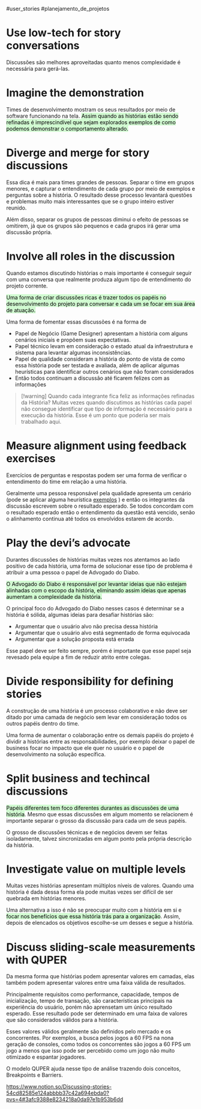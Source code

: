 #user_stories 
#planejamento_de_projetos 

# Use low-tech for story conversations

Discussões são melhores aproveitadas quanto menos complexidade é necessária para gerá-las.

# Imagine the demonstration

Times de desenvolvimento mostram os seus resultados por meio de software funcionando na tela. <mark style="background: #BBFABBA6;">Assim quando as histórias estão sendo refinadas é imprescindível que sejam explorados exemplos de como podemos demonstrar o comportamento alterado.</mark>

# Diverge and merge for story discussions

Essa dica é mais para times grandes de pessoas. Separar o time em grupos menores, e capturar o entendimento de cada grupo por meio de exemplos e perguntas sobre a história. O resultado desse processo levantará questões e problemas muito mais interessantes que se o grupo inteiro estiver reunido.

Além disso, separar os grupos de pessoas diminui o efeito de pessoas se omitirem, já que os grupos são pequenos e cada grupos irá gerar uma discussão própria.

# Involve all roles in the discussion

Quando estamos discutindo histórias o mais importante é conseguir seguir com uma conversa que realmente produza algum tipo de entendimento do projeto corrente.

<mark style="background: #BBFABBA6;">Uma forma de criar discussões ricas é trazer todos os papéis no desenvolvimento do projeto para conversar e cada um se focar em sua área de atuação.</mark>

Uma forma de fomentar essas discussões é na forma de

- Papel de Negócio (Game Designer) apresentam a história com alguns cenários iniciais e propõem suas expectativas.
- Papel técnico levam em consideração o estado atual da infraestrutura e sistema para levantar algumas inconsistências.
- Papel de qualidade consideram a história do ponto de vista de como essa história pode ser testada e avaliada, além de aplicar algumas heurísticas para identificar outros cenários que não foram considerados
- Então todos continuam a discussão até ficarem felizes com as informações

> [!warning] Quando cada integrante fica feliz as informações refinadas da História?
> Muitas vezes quando discutimos as histórias cada papel não consegue identificar que tipo de informação é necessário para a execução da história. Esse é um ponto que poderia ser mais trabalhado aqui.

# Measure alignment using feedback exercises

Exercícios de perguntas e respostas podem ser uma forma de verificar o entendimento do time em relação a uma história.

Geralmente uma pessoa responsável pela qualidade apresenta um cenário (pode se aplicar alguma heurística [exemplos](https://blog.testproject.io/2021/07/05/software-testing-heuristics/) ) e então os integrantes da discussão escrevem sobre o resultado esperado. Se todos concordam com o resultado esperado então o entendimento da questão está vencido, senão o alinhamento continua até todos os envolvidos estarem de acordo.

# Play the devi’s advocate

Durantes discussões de histórias muitas vezes nos atentamos ao lado positivo de cada história, uma forma de solucionar esse tipo de problema é atribuir a uma pessoa o papel de Advogado do Diabo. 

<mark style="background: #BBFABBA6;">O Advogado do Diabo é responsável por levantar ideias que não estejam alinhadas com o escopo da história, eliminando assim ideias que apenas aumentam a complexidade da história.</mark>

O principal foco do Advogado do Diabo nesses casos é determinar se a história é sólida, algumas ideias para desafiar histórias são:

- Argumentar que o usuário alvo não precisa dessa história
- Argumentar que o usuário alvo está segmentado de forma equivocada
- Argumentar que a solução proposta está errada

Esse papel deve ser feito sempre, porém é importante que esse papel seja revesado pela equipe a fim de reduzir atrito entre colegas.

# Divide responsibility for defining stories

A construção de uma história é um processo colaborativo e não deve ser ditado por uma camada de negócio sem levar em consideração todos os outros papéis dentro do time.

Uma forma de aumentar o colaboração entre os demais papéis do projeto é dividir a histórias entre as responsabilidades, por exemplo deixar o papel de business focar no impacto que ele quer no usuário e o papel de desenvolvimento na solução específica.

# Split business and techincal discussions

<mark style="background: #BBFABBA6;">Papéis diferentes tem foco diferentes durantes as discussões de uma história</mark>. Mesmo que essas discussões em algum momento se relacionem é importante separar o grosso da discussão para cada um de seus papéis.

O grosso de discussões técnicas e de negócios devem ser feitas isoladamente, talvez sincronizadas em algum ponto pela própria descrição da história.

# Investigate value on multiple levels

Muitas vezes histórias apresentam múltiplos níveis de valores. Quando uma história é dada dessa forma ela pode muitas vezes ser difícil de ser quebrada em histórias menores.

Uma alternativa a isso é não se preocupar muito com a história em si e <mark style="background: #BBFABBA6;">focar nos benefícios que essa história trás para a organização</mark>. Assim, depois de elencados os objetivos escolhe-se um desses e segue a história.

# Discuss sliding-scale measurements with QUPER

Da mesma forma que histórias podem apresentar valores em camadas, elas também podem apresentar valores entre uma faixa válida de resultados.

Principalmente requisitos como performance, capacidade, tempos de inicialização, tempo de transação, são características principais na experiência do usuário, porém não aprensetam um único resultado esperado. Esse resultado pode ser determinado em uma faixa de valores que são considerados válidos para a história.

Esses valores válidos geralmente são definidos pelo mercado e os concorrentes. Por exemplos, a busca pelos jogos a 60 FPS na nona geração de consoles, como todos os concorrentes são jogos a 60 FPS um jogo a menos que isso pode ser percebido como um jogo não muito otimizado e espantar jogadores.

O modelo QUPER ajuda nesse tipo de análise trazendo dois conceitos, Breakpoints e Barriers.

https://www.notion.so/Discussing-stories-54cd82585e124abbbb37c42a694ebda0?pvs=4#3afc9388e8234218a0da97e1b953b6dd